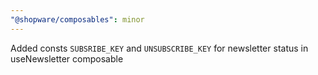 ```yaml
---
"@shopware/composables": minor
---
```


Added consts `SUBSRIBE_KEY` and `UNSUBSCRIBE_KEY` for newsletter status in useNewsletter composable
